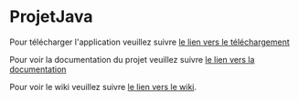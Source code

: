 # ProjetJava

Pour télécharger l'application veuillez suivre [le lien vers le téléchargement](https://projetjava.ambroisemostin.com/GestionLocationVoiture.jar)

Pour voir la documentation du projet veuillez suivre [le lien vers la documentation](https://projetjava.ambroisemostin.com)

Pour voir le wiki veuillez suivre [le lien vers le wiki](https://github.com/amostin/ProjetJava/wiki).
